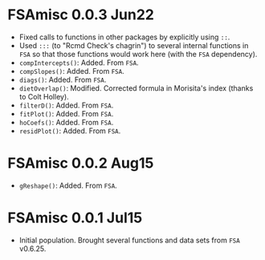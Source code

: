 # FSAmisc 0.0.3 Jun22
* Fixed calls to functions in other packages by explicitly using `::`.
* Used `:::` (to "Rcmd Check's chagrin") to several internal functions in `FSA` so that those functions would work here (with the `FSA` dependency).
* `compIntercepts()`: Added. From `FSA`.
* `compSlopes()`: Added. From `FSA`.
* `diags()`: Added. From `FSA`.
* `dietOverlap()`: Modified. Corrected formula in Morisita's index (thanks to Colt Holley). 
* `filterD()`: Added. From `FSA`.
* `fitPlot()`: Added. From `FSA`.
* `hoCoefs()`: Added. From `FSA`.
* `residPlot()`: Added. From `FSA`.


# FSAmisc 0.0.2 Aug15
* `gReshape()`: Added.  From `FSA`.

# FSAmisc 0.0.1 Jul15
* Initial population.  Brought several functions and data sets from `FSA` v0.6.25.

